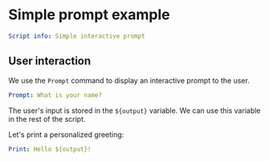 # Simple prompt example

```yaml instacli
Script info: Simple interactive prompt
```

## User interaction

We use the `Prompt` command to display an interactive prompt to the user.

```yaml instacli
Prompt: What is your name?
```

The user's input is stored in the `${output}` variable. We can use this variable in the rest of the script.

Let's print a personalized greeting:

```yaml instacli
Print: Hello ${output}!
```